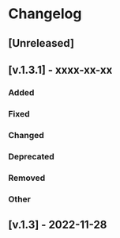 # Changelog

## [Unreleased]

## [v.1.3.1] - xxxx-xx-xx
### Added

### Fixed

### Changed

### Deprecated

### Removed

### Other

## [v.1.3] - 2022-11-28

